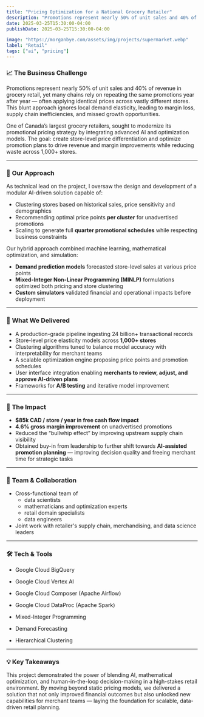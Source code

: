 ```yaml
---
title: "Pricing Optimization for a National Grocery Retailer"
description: "Promotions represent nearly 50% of unit sales and 40% of revenue in grocery retail, yet many chains rely on repeating the same promotions year after year — often applying identical prices across vastly different stores."
date: 2025-03-25T15:30:00-04:00
publishDate: 2025-03-25T15:30:00-04:00

image: "https://morganbye.com/assets/img/projects/supermarket.webp"
label: "Retail"
tags: ["ai", "pricing"]
---
```


### 📈 **The Business Challenge**

Promotions represent nearly 50% of unit sales and 40% of revenue in grocery retail, yet many chains rely on repeating the same promotions year after year — often applying identical prices across vastly different stores. This blunt approach ignores local demand elasticity, leading to margin loss, supply chain inefficiencies, and missed growth opportunities.

One of Canada’s largest grocery retailers, sought to modernize its promotional pricing strategy by integrating advanced AI and optimization models. The goal: create store-level price differentiation and optimize promotion plans to drive revenue and margin improvements while reducing waste across 1,000+ stores.

---

### 🧩 **Our Approach**

As technical lead on the project, I oversaw the design and development of a modular AI-driven solution capable of:

- Clustering stores based on historical sales, price sensitivity and demographics
- Recommending optimal price points **per cluster** for unadvertised promotions
- Scaling to generate full **quarter promotional schedules** while respecting business constraints

Our hybrid approach combined machine learning, mathematical optimization, and simulation:
- **Demand prediction models** forecasted store-level sales at various price points
- **Mixed-Integer Non-Linear Programming (MINLP)** formulations optimized both pricing and store clustering
- **Custom simulators** validated financial and operational impacts before deployment

---

### 🚀 **What We Delivered**

- A production-grade pipeline ingesting 24 billion+ transactional records
- Store-level price elasticity models across **1,000+ stores**
- Clustering algorithms tuned to balance model accuracy with interpretability for merchant teams
- A scalable optimization engine proposing price points and promotion schedules
- User interface integration enabling **merchants to review, adjust, and approve AI-driven plans**
- Frameworks for **A/B testing** and iterative model improvement

---

### 🎯 **The Impact**

- **$85k CAD / store / year in free cash flow impact**
- **4.6% gross margin improvement** on unadvertised promotions
- Reduced the “bullwhip effect” by improving upstream supply chain visibility
- Obtained buy-in from leadership to further shift towards **AI-assisted promotion planning** — improving decision quality and freeing merchant time for strategic tasks

---

### 👥 **Team & Collaboration**

- Cross-functional team of
    - data scientists
    - mathematicians and optimization experts
    - retail domain specialists
    - data engineers
- Joint work with retailer's supply chain, merchandising, and data science leaders

---

### 🛠 **Tech & Tools**

- Google Cloud BigQuery
- Google Cloud Vertex AI
- Google Cloud Composer (Apache Airflow)
- Google Cloud DataProc (Apache Spark)

- Mixed-Integer Programming
- Demand Forecasting
- Hierarchical Clustering

---

### 💡 **Key Takeaways**

This project demonstrated the power of blending AI, mathematical optimization, and human-in-the-loop decision-making in a high-stakes retail environment. By moving beyond static pricing models, we delivered a solution that not only improved financial outcomes but also unlocked new capabilities for merchant teams — laying the foundation for scalable, data-driven retail planning.
